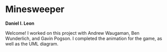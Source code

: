 # Minesweeper

**Daniel I. Leon**

Welcome! I worked on this project with Andrew Waugaman, Ben Wunderlich, and Gavin Pogson. I completed the animation for the game, as well as the UML diagram.
